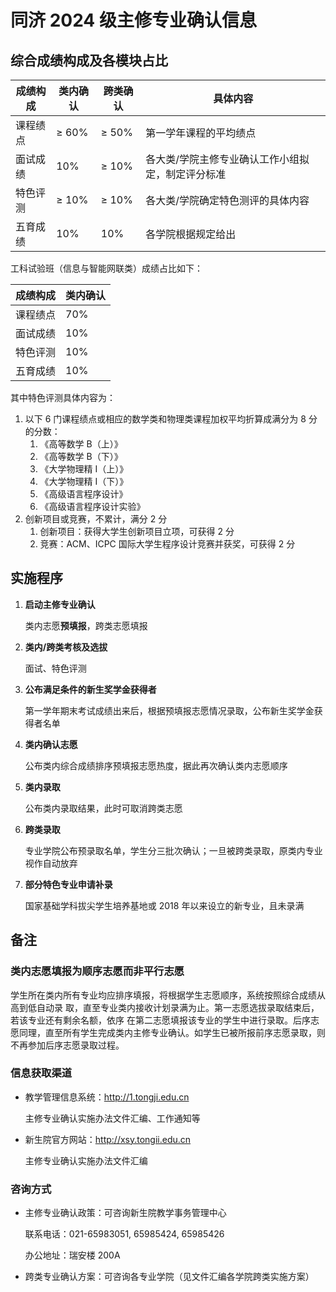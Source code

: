 # 同济 2024 级主修专业确认信息

## 综合成绩构成及各模块占比

| 成绩构成 | 类内确认 | 跨类确认 | 具体内容                                          |
| -------- | -------- | -------- | ------------------------------------------------- |
| 课程绩点 | ≥ 60%    | ≥ 50%    | 第一学年课程的平均绩点                            |
| 面试成绩 | 10%      | ≥ 10%    | 各大类/学院主修专业确认工作小组拟定，制定评分标准 |
| 特色评测 | ≥ 10%    | ≥ 10%    | 各大类/学院确定特色测评的具体内容                 |
| 五育成绩 | 10%      | 10%      | 各学院根据规定给出                                |

工科试验班（信息与智能网联类）成绩占比如下：

| 成绩构成 | 类内确认 |
| -------- | -------- |
| 课程绩点 | 70%      |
| 面试成绩 | 10%      |
| 特色评测 | 10%      |
| 五育成绩 | 10%      |

其中特色评测具体内容为：

1. 以下 6 门课程绩点或相应的数学类和物理类课程加权平均折算成满分为 8 分的分数：
   1. 《高等数学 B（上）》
   2. 《高等数学 B（下）》
   3. 《大学物理精 I（上）》
   4. 《大学物理精 I（下）》
   5. 《高级语言程序设计》
   6. 《高级语言程序设计实验》
2. 创新项目或竞赛，不累计，满分 2 分
   1. 创新项目：获得大学生创新项目立项，可获得 2 分
   2. 竞赛：ACM、ICPC 国际大学生程序设计竞赛并获奖，可获得 2 分

## 实施程序

1. **启动主修专业确认**

   类内志愿**预填报**，跨类志愿填报

2. **类内/跨类考核及选拔**

   面试、特色评测

3. **公布满足条件的新生奖学金获得者**

   第一学年期末考试成绩出来后，根据预填报志愿情况录取，公布新生奖学金获得者名单

4. **类内确认志愿**

   公布类内综合成绩排序预填报志愿热度，据此再次确认类内志愿顺序

5. **类内录取**

   公布类内录取结果，此时可取消跨类志愿

6. **跨类录取**

   专业学院公布预录取名单，学生分三批次确认；一旦被跨类录取，原类内专业视作自动放弃

7. **部分特色专业申请补录**

   国家基础学科拔尖学生培养基地或 2018 年以来设立的新专业，且未录满

## 备注

### 类内志愿填报为顺序志愿而非平行志愿

学生所在类内所有专业均应排序填报，将根据学生志愿顺序，系统按照综合成绩从高到低自动录
取，直至专业类内接收计划录满为止。第一志愿选拔录取结束后，若该专业还有剩余名额，依序
在第二志愿填报该专业的学生中进行录取。后序志愿同理，直至所有学生完成类内主修专业确认。如学生已被所报前序志愿录取，则不再参加后序志愿录取过程。

### 信息获取渠道

- 教学管理信息系统：http://1.tongji.edu.cn

  主修专业确认实施办法文件汇编、工作通知等

- 新生院官方网站：http://xsy.tongii.edu.cn

  主修专业确认实施办法文件汇编

### 咨询方式

- 主修专业确认政策：可咨询新生院教学事务管理中心

  联系电话：021-65983051, 65985424, 65985426

  办公地址：瑞安楼 200A

- 跨类专业确认方案：可咨询各专业学院（见文件汇编各学院跨类实施方案）
